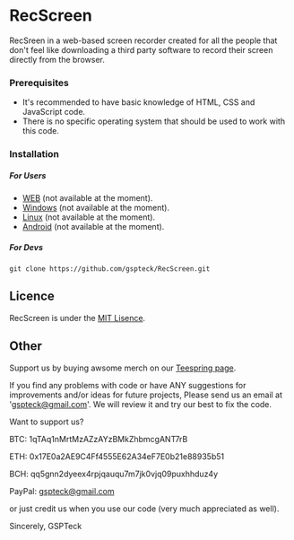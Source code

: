 # RecScreen

RecSreen in a web-based screen recorder created for all the people that don't feel like downloading a third party software to record their screen directly from the browser.

### Prerequisites

* It's recommended to have basic knowledge of HTML, CSS and JavaScript code.
* There is no specific operating system that should be used to work with this code.

### Installation

##### For Users

+ [WEB]() (not available at the moment).
+ [Windows]() (not available at the moment).
+ [Linux]() (not available at the moment).
+ [Android]() (not available at the moment).

##### For Devs

```git clone https://github.com/gspteck/RecScreen.git```

## Licence

RecScreen is under the [MIT Lisence](https://raw.githubusercontent.com/gspteck/RecScreen/main/LICENSE).

## Other

Support us by buying awsome merch on our [Teespring page](https://teespring.com/it/stores/gspteck-2).

If you find any problems with code or have ANY suggestions for improvements and/or ideas for future projects,
Please send us an email at 'gspteck@gmail.com'.
We will review it and try our best to fix the code.

Want to support us?

BTC: 1qTAq1nMrtMzAZzAYzBMkZhbmcgANT7rB

ETH: 0x17E0a2AE9C4Ff4555E62A34eF7E0b21e88935b51

BCH: qq5gnn2dyeex4rpjqauqu7m7jk0vjq09puxhhduz4y

PayPal: [gspteck@gmail.com](https://paypal.me/gspteck)

or just credit us when you use our code (very much appreciated as well).

Sincerely,
GSPTeck